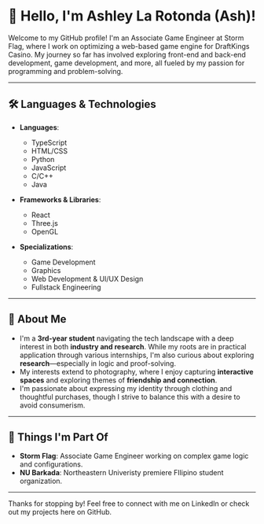 # 👋 Hello, I'm Ashley La Rotonda (Ash)!

Welcome to my GitHub profile! I'm an Associate Game Engineer at Storm Flag, where I work on optimizing a web-based game engine for DraftKings Casino. My journey so far has involved exploring front-end and back-end development, game development, and more, all fueled by my passion for programming and problem-solving.

---

## 🛠️ Languages & Technologies

- **Languages**: 
  - TypeScript
  - HTML/CSS
  - Python
  - JavaScript
  - C/C++
  - Java

- **Frameworks & Libraries**:
  - React
  - Three.js
  - OpenGL

- **Specializations**:
  - Game Development
  - Graphics
  - Web Development & UI/UX Design
  - Fullstack Engineering

---

## 🌱 About Me

- I'm a **3rd-year student** navigating the tech landscape with a deep interest in both **industry and research**. While my roots are in practical application through various internships, I'm also curious about exploring **research**—especially in logic and proof-solving.
- My interests extend to photography, where I enjoy capturing **interactive spaces** and exploring themes of **friendship and connection**.
- I'm passionate about expressing my identity through clothing and thoughtful purchases, though I strive to balance this with a desire to avoid consumerism.

---

## 🚀 Things I'm Part Of

- **Storm Flag**: Associate Game Engineer working on complex game logic and configurations.
- **NU Barkada**: Northeastern Univeristy premiere FIlipino student organization.

---

Thanks for stopping by! Feel free to connect with me on LinkedIn or check out my projects here on GitHub.
